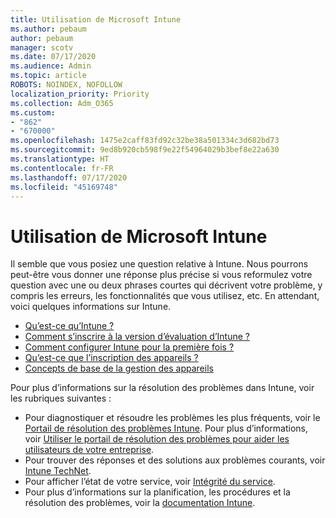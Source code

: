 ```yaml
---
title: Utilisation de Microsoft Intune
ms.author: pebaum
author: pebaum
manager: scotv
ms.date: 07/17/2020
ms.audience: Admin
ms.topic: article
ROBOTS: NOINDEX, NOFOLLOW
localization_priority: Priority
ms.collection: Adm_O365
ms.custom:
- "862"
- "670000"
ms.openlocfilehash: 1475e2caff83fd92c32be38a501334c3d682bd73
ms.sourcegitcommit: 9ed8b920cb598f9e22f54964029b3bef8e22a630
ms.translationtype: HT
ms.contentlocale: fr-FR
ms.lasthandoff: 07/17/2020
ms.locfileid: "45169748"
---
```

# <a name="working-with-microsoft-intune"></a>Utilisation de Microsoft Intune

Il semble que vous posiez une question relative à Intune. Nous pourrons peut-être vous donner une réponse plus précise si vous reformulez votre question avec une ou deux phrases courtes qui décrivent votre problème, y compris les erreurs, les fonctionnalités que vous utilisez, etc. En attendant, voici quelques informations sur Intune.

- [Qu’est-ce qu’Intune ?](https://docs.microsoft.com/intune/what-is-intune)
- [Comment s’inscrire à la version d’évaluation d’Intune ?](https://docs.microsoft.com/intune/free-trial-sign-up)
- [Comment configurer Intune pour la première fois ?](https://docs.microsoft.com/intune/setup-steps)
- [Qu’est-ce que l’inscription des appareils ?](https://docs.microsoft.com/intune/device-enrollment)
- [Concepts de base de la gestion des appareils](https://docs.microsoft.com/mem/intune/fundamentals/)

Pour plus d’informations sur la résolution des problèmes dans Intune, voir les rubriques suivantes :

- Pour diagnostiquer et résoudre les problèmes les plus fréquents, voir le [Portail de résolution des problèmes Intune](https://aka.ms/intunetroubleshooting). Pour plus d’informations, voir [Utiliser le portail de résolution des problèmes pour aider les utilisateurs de votre entreprise](https://docs.microsoft.com/intune/help-desk-operators).
- Pour trouver des réponses et des solutions aux problèmes courants, voir [Intune TechNet](https://aka.ms/intuneforums).
- Pour afficher l’état de votre service, voir [Intégrité du service](https://portal.office.com/AdminPortal/Home#/servicehealth).
- Pour plus d’informations sur la planification, les procédures et la résolution des problèmes, voir la [documentation Intune](https://docs.microsoft.com/intune/).